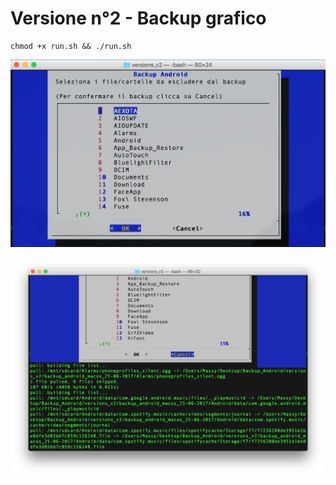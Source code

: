 # Versione n°2 - Backup grafico

    chmod +x run.sh && ./run.sh 

![Alt text](https://raw.githubusercontent.com/Fast0n/Backup_Android/master/version_v2/img/1.png?raw=true "Avvio script iniziale")

![Alt text](https://raw.githubusercontent.com/Fast0n/Backup_Android/master/version_v2/img/2.png?raw=true "Avvio Backup")
